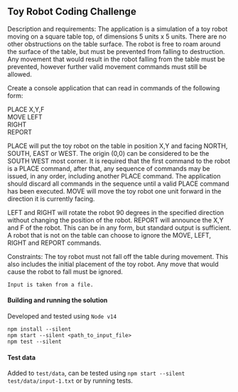 ## Toy Robot Coding Challenge

Description and requirements:
The application is a simulation of a toy robot moving on a square table top, of dimensions 5 units x 5 units. There are no other obstructions on the table surface. The robot is free to roam around the surface of the table, but must be prevented from falling to destruction. Any movement that would result in the robot falling from the table must be prevented, however further valid movement commands must still be allowed.

Create a ​console application​ that can read in commands of the following form:

PLACE X,Y,F\
MOVE LEFT\
RIGHT\
REPORT

PLACE will put the toy robot on the table in position X,Y and facing NORTH, SOUTH, EAST or WEST. The origin (0,0) can be considered to be the SOUTH WEST most corner. It is required that the first command to the robot is a PLACE command, after that, any sequence of commands may be issued, in any order, including another PLACE command. The application should discard all commands in the sequence until a valid PLACE command has been executed.
MOVE will move the toy robot one unit forward in the direction it is currently facing.

LEFT and RIGHT will rotate the robot 90 degrees in the specified direction without changing the position of the robot. REPORT will announce the X,Y and F of the robot. This can be in any form, but standard output is sufficient.
A robot that is not on the table can choose to ignore the MOVE, LEFT, RIGHT and REPORT commands.

Constraints:
The toy robot must not fall off the table during movement. This also includes the initial placement of the toy robot. Any move that would cause the robot to fall must be ignored.

`Input is taken from a file.`

#### Building and running the solution

Developed and tested using `Node v14`

```
npm install --silent
npm start --silent <path_to_input_file>
npm test --silent
```

#### Test data 

Added to `test/data`, can be tested using `npm start --silent test/data/input-1.txt` or by running tests.

